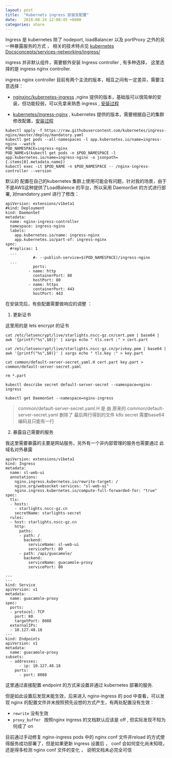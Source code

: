 ```yaml
---
layout: post
title:  "Kubernets ingress 安装及配置"
date:   2018-08-24 12:08:45 +0800
categories: share
---
```


 Ingress 是 kubernetes 除了 nodeport, loadBalancer 以及 portProxy 之外的另一种暴露服务的方式 ， 相关的技术特点见 [kubernetes Docsconcepts/services-networking/ingress/](https://kubernetes.io/docs/concepts/services-networking/ingress/)
 
 ingress 并非默认组件，需要额外安装 Ingress controller , 有多种选择， 这里选择的是 ingress nginx controller.
 
 ingress nginx controller 目前有两个主流的版本，相互之间有一定差异，需要注意选择：

* [nginxinc/kubernetes-ingress](https://github.com/nginxinc/kubernetes-ingress) ,nginx 提供的版本，基础版可以很简单的安装，但功能较弱，可以先拿来熟悉 ingress , [安装过程](https://github.com/nginxinc/kubernetes-ingress/blob/master/install/README.md)

* [kubernetes/ingress-nginx](https://github.com/kubernetes/ingress-nginx) , kubernetes 提供的版本，需要根据自己的集群修改配置，[安装过程](https://kubernetes.github.io/ingress-nginx/deploy/)

```
kubectl apply -f https://raw.githubusercontent.com/kubernetes/ingress-nginx/master/deploy/mandatory.yaml
kubectl get pods --all-namespaces -l app.kubernetes.io/name=ingress-nginx --watch
POD_NAMESPACE=ingress-nginx
POD_NAME=$(kubectl get pods -n $POD_NAMESPACE -l app.kubernetes.io/name=ingress-nginx -o jsonpath={.items[0].metadata.name})
kubectl exec -it $POD_NAME -n $POD_NAMESPACE -- /nginx-ingress-controller --version
``` 

默认的 配置在自己的kubernetes 集群上使用可能会有问题，针对我的场景，由于不是AWS这种提供了LoadBalence 的平台，所以采用 DaemonSet 的方式进行部署, 对mandatory.yaml 进行了修改：

```
apiVersion: extensions/v1beta1
#kind: Deployment
kind: DaemonSet
metadata:
  name: nginx-ingress-controller
  namespace: ingress-nginx
  labels:
    app.kubernetes.io/name: ingress-nginx
    app.kubernetes.io/part-of: ingress-nginx
spec:
  #replicas: 1
  ...
            #- --publish-service=$(POD_NAMESPACE)/ingress-nginx
  ...
            ports:
          - name: http
            containerPort: 80
            hostPort: 80
          - name: https
            containerPort: 443
            hostPort: 443
```




 在安装完后，有些配置需要做响应的调整 ：
 
 1. 更新证书
 
 这里用的是 lets encrypt 的证书

```
cat /etc/letsencrypt/live/starlights.nscc-gz.cn/cert.pem | base64 | awk '{printf("%s",$0)}' | xargs echo " tls.cert :" > cert.part

cat /etc/letsencrypt/live/starlights.nscc-gz.cn/privkey.pem | base64 | awk '{printf("%s",$0)}' | xargs echo " tls.key :" > key.part

cat common/default-server-secret.yaml.H cert.part key.part > common/default-server-secret.yaml

rm *.part

kubectl describe secret default-server-secret --namespace=nginx-ingress

kubectl get DaemonSet --namespace=nginx-ingress
```
>  common/default-server-secret.yaml.H 是 由 原来的 common/default-server-secret.yaml 删除了 最后两行得到的文件
>  k8s secret 需要base64 编码且只能有一行

2. 暴露自己需要的服务 

我这里需要暴露的主要是网站服务，另外有一个非内部管理的服务也需要通过 此域名对外暴露

```
apiVersion: extensions/v1beta1
kind: Ingress
metadata:
  name: sl-web-ui
  annotations:
    nginx.ingress.kubernetes.io/rewrite-target: /
    nginx.org/websocket-services: "sl-web-ui"
    nginx.ingress.kubernetes.io/compute-full-forwarded-for: "true"
spec:
  tls:
  - hosts:
    - starlights.nscc-gz.cn
    secretName: starlights-secret
  rules:
  - host: starlights.nscc-gz.cn
    http:
      paths:
      - path: /
        backend:
          serviceName: sl-web-ui
          servicePort: 80
      - path: /api/guacamole/
        backend:
          serviceName: guacamole-proxy
          servicePort: 80

---
---
kind: Service
apiVersion: v1
metadata:
  name: guacamole-proxy
spec:
  ports:
  - protocol: TCP
    port: 80
    targetPort: 8088
  externalIPs:
  - 10.127.48.18
---
kind: Endpoints
apiVersion: v1
metadata:
  name: guacamole-proxy
subsets:
  - addresses:
      - ip: 10.127.48.18
    ports:
      - port: 8088
```

这里通过直接配置 endpoint 的方式来设置非通过 kubernetes 部署的服务.

但是如此设置后发现未能生效，后来进入 nginx-ingress 的 pod 中查看，可以发现 nginx 的配置文件并未按照预先设想的方式产生，有两处配置没有生效：

* `rewrite` 没有生效 
* `proxy_buffer ` 按照nginx ingress 的文档默认应该是 off , 但实际发现不知为何成了 on 

目前通过手动修复 nginx-ingress pods 中的 nginx conf 文件并reload 的方式使得服务成功部署了，但是如果更新 ingress 设置后 ， conf 会如何变化尚未知晓，还是得多检测 nginx conf 文件的变化 ， 说明文档未必完全可信





